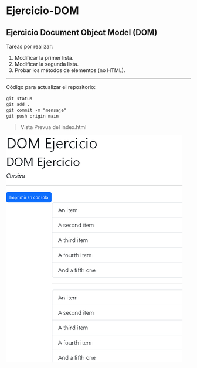 # Ejercicio-DOM
## Ejercicio Document Object Model (DOM)

Tareas por realizar:

1. Modificar la primer lista.
2. Modificar la segunda lista.
3. Probar los métodos de elementos (no HTML).

---

Código para actualizar el repositorio:

```
git status
git add .
git commit -m "mensaje"
git push origin main
```

>Vista Prevua del index.html

![Index](https://raw.githubusercontent.com/marulane/Ejercicio-DOM/refs/heads/main/images/index.png)
